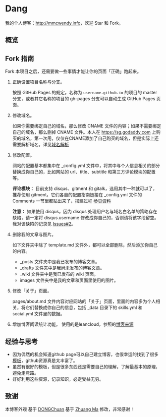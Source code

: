 # Dang

我的个人博客：<http://mmcwendy.info>，欢迎 Star 和 Fork。

## 概览

<!-- vim-markdown-toc GFM -->
<!-- vim-markdown-toc -->

## Fork 指南

Fork 本项目之后，还需要做一些事情才能让你的页面「正确」跑起来。

1. 正确设置项目名称与分支。

   按照 GitHub Pages 的规定，名称为 `username.github.io` 的项目的 master 分支，或者其它名称的项目的 gh-pages 分支可以自动生成 GitHub Pages 页面。

2. 修改域名。

   如果你需要绑定自己的域名，那么修改 CNAME 文件的内容；如果不需要绑定自己的域名，那么删掉 CNAME 文件。本人在 https://sg.godaddy.com 上购买的域名，第一次用，仅仅在CNAME添加了自己购买的域名，但是实际上还需要解析域名。详见[域名解析][5]

3. 修改配置。

   网站的配置基本都集中在 \_config.yml 文件中，将其中与个人信息相关的部分替换成你自己的，比如网站的 url、title、subtitle 和第三方评论模块的配置等。

   **评论模块：** 目前支持 disqus、gitment 和 gitalk，选用其中一种就可以了，推荐使用 gitment。它们各自的配置指南链接在 \_config.yml 文件的 Comments 一节里都贴出来了，搭建过程
[参见资料][6]

   **注意：** 如果使用 disqus，因为 disqus 处理用户名与域名白名单的策略存在缺陷，请一定将 disqus.username 修改成你自己的，否则请将该字段留空。我对该缺陷的记录见 [Issues#2][3]。

4. 删除我的文章与图片。

   如下文件夹中除了 template.md 文件外，都可以全部删除，然后添加你自己的内容。

   * \_posts 文件夹中是我已发布的博客文章。
   * \_drafts 文件夹中是我尚未发布的博客文章。
   * \_wiki 文件夹中是我已发布的 wiki 页面。
   * images 文件夹中是我的文章和页面里使用的图片。

5. 修改「关于」页面。

   pages/about.md 文件内容对应网站的「关于」页面，里面的内容多为个人相关，将它们替换成你自己的信息，包括 \_data 目录下的 skills.yml 和 social.yml 文件里的数据。

6. 增加博客阅读统计功能。
   使用的是leancloud，参照的[博客来源][7]
## 经验与思考

* 因为偶然的机会知道github page可以自己建立博客，也很幸运的找到了很多 [模板][4]，github资源真是太丰富了。
* 虽然有很好的模板，但是很多东西还是需要自己的理解，了解最基本的原理，避免走弯路。
* 好好利用这些资源，记录知识，必定受益无穷。

## 致谢

本博客外观
基于 [DONGChuan](http://dongchuan.github.io) 
基于 [Zhuang Ma](http://mazhuang.org/)
修改，非常感谢！

[1]: https://github.com/mzlogin/chinese-copywriting-guidelines
[2]: https://help.github.com/articles/setting-up-your-pages-site-locally-with-jekyll/
[3]: https://github.com/mzlogin/mzlogin.github.io/issues/2
[4]: http://jekyllthemes.org/
[5]: https://www.zhihu.com/question/31377141
[6]: https://imsun.net/posts/gitment-introduction/
[7]: http://blog.csdn.net/u013553529/article/details/63357382
